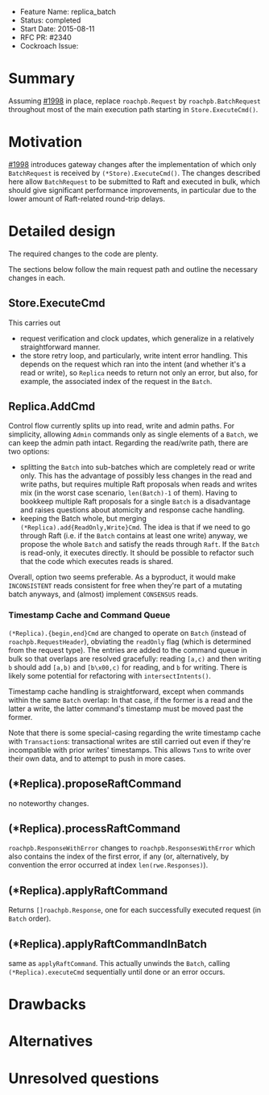 - Feature Name: replica_batch
- Status: completed
- Start Date: 2015-08-11
- RFC PR: #2340
- Cockroach Issue:

# Summary

Assuming [#1998](https://github.com/cockroachdb/cockroach/pull/1998) in place, replace `roachpb.Request` by `roachpb.BatchRequest` throughout most of the main execution path starting in `Store.ExecuteCmd()`.

# Motivation

[#1998](https://github.com/cockroachdb/cockroach/pull/1998) introduces gateway
changes after the implementation of which only `BatchRequest` is received by
`(*Store).ExecuteCmd()`. The changes described here allow `BatchRequest` to
be submitted to Raft and executed in bulk, which should give significant
performance improvements, in particular due to the lower amount of Raft-related
round-trip delays.

# Detailed design

The required changes to the code are plenty.

The sections below follow the main request path and outline the necessary
changes in each.

## Store.ExecuteCmd

This carries out

* request verification and clock updates, which generalize in a relatively
  straightforward manner.
* the store retry loop, and particularly, write intent error handling. This
  depends on the request which ran into the intent (and whether it's a read
  or write), so `Replica` needs to return not only an error, but also, for
  example, the associated index of the request in the `Batch`.

## Replica.AddCmd

Control flow currently splits up into read, write and admin paths. For simplicity,
allowing `Admin` commands only as single elements of a `Batch`, we can keep the
admin path intact. Regarding the read/write path, there are two options:

* splitting the `Batch` into sub-batches which are completely read or write only.
  This has the advantage of possibly less changes in the read and write paths,
  but requires multiple Raft proposals when reads and writes mix (in the worst
  case scenario, `len(Batch)-1` of them). Having to bookkeep multiple Raft
  proposals for a single `Batch` is a disadvantage and raises questions about
  atomicity and response cache handling.
* keeping the Batch whole, but merging `(*Replica).add{ReadOnly,Write}Cmd`.
  The idea is that if we need to go through Raft (i.e. if the `Batch` contains
  at least one write) anyway, we propose the whole `Batch` and satisfy the
  reads through `Raft`. If the `Batch` is read-only, it executes directly. It
  should be possible to refactor such that the code which executes reads is
  shared.

Overall, option two seems preferable. As a byproduct, it would make `INCONSISTENT`
reads consistent for free when they're part of a mutating batch anyways, and
(almost) implement `CONSENSUS` reads.

### Timestamp Cache and Command Queue

`(*Replica).{begin,end}Cmd` are changed to operate on `Batch` (instead of
`roachpb.RequestHeader`), obviating the `readOnly` flag (which is determined
from the request type). The entries are added to the command queue in bulk
so that overlaps are resolved gracefully: reading `[a,c)` and then writing
`b` should add `[a,b)` and `[b\x00,c)` for reading, and `b` for writing.
There is likely some potential for refactoring with `intersectIntents()`.

Timestamp cache handling is straightforward, except when commands within
the same `Batch` overlap: In that case, if the former is a read and the latter
a write, the latter command's timestamp must be moved past the former.

Note that there is some special-casing regarding the write timestamp cache with
`Transaction`s: transactional writes are still carried out even if they're
incompatible with prior writes' timestamps. This allows `Txn`s to write over
their own data, and to attempt to push in more cases.

## (\*Replica).proposeRaftCommand

no noteworthy changes.

## (\*Replica).processRaftCommand

`roachpb.ResponseWithError` changes to `roachpb.ResponsesWithError` which also
contains the index of the first error, if any (or, alternatively, by
convention the error occurred at index `len(rwe.Responses)`).

## (\*Replica).applyRaftCommand

Returns `[]roachpb.Response`, one for each successfully executed request (in
`Batch` order).

## (\*Replica).applyRaftCommandInBatch

same as `applyRaftCommand`. This actually unwinds the `Batch`, calling
`(*Replica).executeCmd` sequentially until done or an error occurs.

# Drawbacks

# Alternatives

# Unresolved questions
